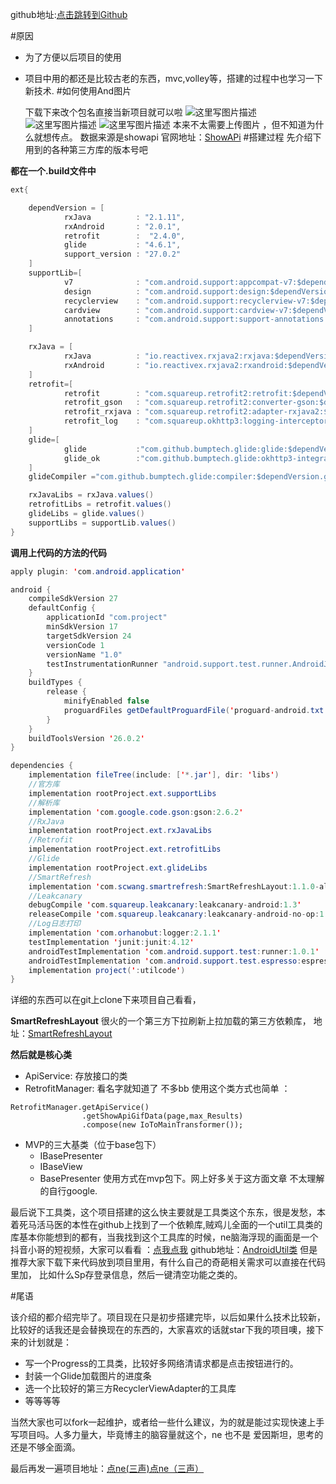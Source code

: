github地址:[点击跳转到Github](https://github.com/yudehai0204/AndroidProjectFrame)

#原因
 - 为了方便以后项目的使用
 - 项目中用的都还是比较古老的东西，mvc,volley等，搭建的过程中也学习一下新技术.
#如何使用And图片

	下载下来改个包名直接当新项目就可以啦
![这里写图片描述](https://img-blog.csdn.net/2018032617110820?watermark/2/text/aHR0cHM6Ly9ibG9nLmNzZG4ubmV0L2E5NDA2NTkzODc=/font/5a6L5L2T/fontsize/400/fill/I0JBQkFCMA==/dissolve/70)
![这里写图片描述](https://img-blog.csdn.net/20180326171315477?watermark/2/text/aHR0cHM6Ly9ibG9nLmNzZG4ubmV0L2E5NDA2NTkzODc=/font/5a6L5L2T/fontsize/400/fill/I0JBQkFCMA==/dissolve/70)
![这里写图片描述](https://img-blog.csdn.net/20180326171337568?watermark/2/text/aHR0cHM6Ly9ibG9nLmNzZG4ubmV0L2E5NDA2NTkzODc=/font/5a6L5L2T/fontsize/400/fill/I0JBQkFCMA==/dissolve/70)
本来不太需要上传图片 ，但不知道为什么就想传点。
数据来源是showapi  官网地址：[ShowAPi](https://www.showapi.com/)
#搭建过程 
	先介绍下用到的各种第三方库的版本号吧

**都在一个.build文件中**
```java
ext{

    dependVersion = [
            rxJava          : "2.1.11",
            rxAndroid       : "2.0.1",
            retrofit        :  "2.4.0",
            glide           : "4.6.1",
            support_version : "27.0.2"
    ]
    supportLib=[
            v7              : "com.android.support:appcompat-v7:$dependVersion.support_version",
            design          : "com.android.support:design:$dependVersion.support_version",
            recyclerview    : "com.android.support:recyclerview-v7:$dependVersion.support_version",
            cardview        : "com.android.support:cardview-v7:$dependVersion.support_version",
            annotations     : "com.android.support:support-annotations:$dependVersion.support_version"
    ]

    rxJava = [
            rxJava          : "io.reactivex.rxjava2:rxjava:$dependVersion.rxJava",
            rxAndroid       : "io.reactivex.rxjava2:rxandroid:$dependVersion.rxAndroid"
    ]
    retrofit=[
            retrofit        : "com.squareup.retrofit2:retrofit:$dependVersion.retrofit",
            retrofit_gson   : "com.squareup.retrofit2:converter-gson:$dependVersion.retrofit",
            retrofit_rxjava : "com.squareup.retrofit2:adapter-rxjava2:$dependVersion.retrofit",
            retrofit_log    : "com.squareup.okhttp3:logging-interceptor:3.4.1"
    ]
    glide=[
            glide           :"com.github.bumptech.glide:glide:$dependVersion.glide",
            glide_ok        :"com.github.bumptech.glide:okhttp3-integration:$dependVersion.glide",
    ]
    glideCompiler ="com.github.bumptech.glide:compiler:$dependVersion.glide"//没什么必要  只写上不引用

    rxJavaLibs = rxJava.values()
    retrofitLibs = retrofit.values()
    glideLibs = glide.values()
    supportLibs = supportLib.values()
}
```
**调用上代码的方法的代码**

```java
apply plugin: 'com.android.application'

android {
    compileSdkVersion 27
    defaultConfig {
        applicationId "com.project"
        minSdkVersion 17
        targetSdkVersion 24
        versionCode 1
        versionName "1.0"
        testInstrumentationRunner "android.support.test.runner.AndroidJUnitRunner"
    }
    buildTypes {
        release {
            minifyEnabled false
            proguardFiles getDefaultProguardFile('proguard-android.txt'), 'proguard-rules.pro'
        }
    }
    buildToolsVersion '26.0.2'
}

dependencies {
    implementation fileTree(include: ['*.jar'], dir: 'libs')
    //官方库
    implementation rootProject.ext.supportLibs
    //解析库
    implementation 'com.google.code.gson:gson:2.6.2'
    //RxJava
    implementation rootProject.ext.rxJavaLibs
    //Retrofit
    implementation rootProject.ext.retrofitLibs
    //Glide
    implementation rootProject.ext.glideLibs
    //SmartRefresh
    implementation 'com.scwang.smartrefresh:SmartRefreshLayout:1.1.0-alpha-1'
    //Leakcanary
    debugCompile 'com.squareup.leakcanary:leakcanary-android:1.3'
    releaseCompile 'com.squareup.leakcanary:leakcanary-android-no-op:1.3'
    //Log日志打印
    implementation 'com.orhanobut:logger:2.1.1'
    testImplementation 'junit:junit:4.12'
    androidTestImplementation 'com.android.support.test:runner:1.0.1'
    androidTestImplementation 'com.android.support.test.espresso:espresso-core:3.0.1'
    implementation project(':utilcode')
}

```
详细的东西可以在git上clone下来项目自己看看，

**SmartRefreshLayout**
很火的一个第三方下拉刷新上拉加载的第三方依赖库，
地址：[SmartRefreshLayout](https://github.com/scwang90/SmartRefreshLayout)

**然后就是核心类**

 - ApiService:  存放接口的类
 - RetrofitManager: 看名字就知道了 不多bb
使用这个类方式也简单 ：

```
RetrofitManager.getApiService()
                .getShowApiGifData(page,max_Results)
                .compose(new IoToMainTransformer());
```

 - MVP的三大基类（位于base包下）
	  - IBasePresenter 
	  - IBaseView
	  - BasePresenter
 使用方式在mvp包下。网上好多关于这方面文章  不太理解的自行google.

最后说下工具类，这个项目搭建的这么快主要就是工具类这个东东，很是发愁，本着死马活马医的本性在github上找到了一个依赖库,贼鸡儿全面的一个util工具类的库基本你能想到的都有，当我找到这个工具库的时候，ne脑海浮现的画面是一个抖音小哥的短视频，大家可以看看  ：[点我点我](https://www.douyin.com/share/video/6534232411012599047/?region=CN&mid=6534232444711275272&titleType=title&utm_source=copy_link&utm_campaign=client_share&utm_medium=android&share_app_name=aweme&share_iid=29028101748&timestamp=1522059810)
github地址：[AndroidUtil类](https://github.com/Blankj/AndroidUtilCode)
但是推荐大家下载下来代码放到项目里用，有什么自己的奇葩相关需求可以直接在代码里加，
比如什么Sp存登录信息，然后一键清空功能之类的。


#尾语
	
该介绍的都介绍完毕了。项目现在只是初步搭建完毕，以后如果什么技术比较新，比较好的话我还是会替换现在的东西的，大家喜欢的话就star下我的项目噢，接下来的计划就是：

 - 写一个Progress的工具类，比较好多网络清请求都是点击按钮进行的。
 - 封装一个Glide加载图片的进度条
 - 选一个比较好的第三方RecyclerViewAdapter的工具库
 - 等等等等

当然大家也可以fork一起维护，或者给一些什么建议，为的就是能过实现快速上手写项目吗。人多力量大，毕竟博主的脑容量就这个，ne 也不是 爱因斯坦，思考的还是不够全面滴。

最后再发一遍项目地址：[点ne(三声)点ne（三声）](https://github.com/yudehai0204/AndroidProjectFrame)


  
 



		

